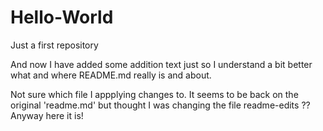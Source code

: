 # Hello-World
Just a first repository

And now I have added some addition text just so I understand a bit better what and where README.md really is and about.


Not sure which file I appplying changes to.  It seems to be back on the original 'readme.md' but thought I was changing the file readme-edits ??  Anyway here it is!
